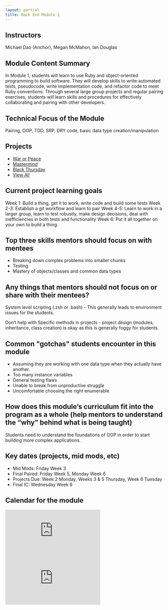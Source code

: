 ```yaml
---
layout: partial
title: Back End Module 1
---
```


## Instructors

Michael Dao (Anchor), Megan McMahon, Ian Douglas

## Module Content Summary

In Module 1, students will learn to use Ruby and object-oriented programming to build software. They will develop skills to write automated tests, pseudocode, write implementation code, and refactor code to meet Ruby conventions. Through several large group projects and regular pairing exercises, students will learn skills and procedures for effectively collaborating and pairing with other developers.

## Technical Focus of the Module

Pairing, OOP, TDD, SRP, DRY code, basic data type creation/manipulation

## Projects

<ul class="projects">
  <li class="project"><a href="https://backend.turing.edu/module1/projects/war_or_peace">War or Peace</a></li>
  <li class="project"><a href="https://backend.turing.edu/module1/projects/mastermind">Mastermind</a></li>
  <li class="project"><a href="https://backend.turing.edu/module1/projects/black_thursday">Black Thursday</a></li>
  <li class="project"><a href="https://backend.turing.io/module1/projects/">View All</a></li>
</ul>


## Current project learning goals

Week 1: Build a thing, get it to work, write code and build some tests
Week 2-3: Establish a git workflow and learn to pair
Week 4-5: Learn to work in a larger group, learn to test robustly, make design decisions, deal with inefficiencies in both tests and functionality
Week 6: Put it all together on your own to build a thing.


## Top three skills mentors should focus on with mentees

* Breaking down complex problems into smaller chunks
* Testing
* Mastery of objects/classes and common data types

## Any things that mentors should __not__ focus on or share with their mentees?

System level scripting (.zsh or .bash) - This generally leads to environment issues for the students.

Don’t help with Specific methods in projects - project design (modules, inheritance, class creation) is okay as this is generally foggy for students.

## Common "gotchas" students encounter in this module

* Assuming they are working with one data type when they actually have another.
* Too many instance variables
* General testing flaws
* Unable to break from unproductive struggle
* Uncomfortable choosing the right enumerable

## How does this module’s curriculum fit into the program as a whole __(help mentors to understand the “why” behind what is being taught)__

Students need to understand the foundations of OOP in order to start building more complex applications.

## Key dates (projects, mid mods, etc)

* Mid Mods: Friday Week 3
* Final Paired: Friday Week 5, Monday Week 6
* Projects Due: Week 2 Monday, Weeks 3 & 5 Thursday, Week 6 Tuesday
* Final IC: Wednesday Week 6

## Calendar for the module

<section class="module-content" data-module="1">
  <div class="responsive-iframe-container">
    <div class='tablet'>
      <iframe src="https://calendar.google.com/calendar/embed?showTitle=0&amp;showPrint=0&amp;showCalendars=0&amp;mode=AGENDA&amp;height=400&amp;wkst=1&amp;bgcolor=%23FFFFFF&amp;src=casimircreative.com_59k8msrrc2ddhcv787vubvp0s4%40group.calendar.google.com&amp;color=%2342104A&amp;ctz=America%2FDenver"
        style="border-width:0" frameborder="0" scrolling="no"></iframe>
    </div>
    <div class='desktop'>
      <iframe src="https://calendar.google.com/calendar/embed?showTitle=0&amp;showNav=1&amp;showDate=0&amp;showPrint=0&amp;showTabs=0&amp;showCalendars=0&amp;showTz=0&amp;mode=WEEK&amp;height=400&amp;wkst=1&amp;bgcolor=%23FFFFFF&amp;src=casimircreative.com_59k8msrrc2ddhcv787vubvp0s4%40group.calendar.google.com&amp;color=%232952A3&amp;ctz=America%2FDenver"
        style="border-width:0" frameborder="0" scrolling="no"></iframe>
    </div>
  </div>
</section>
